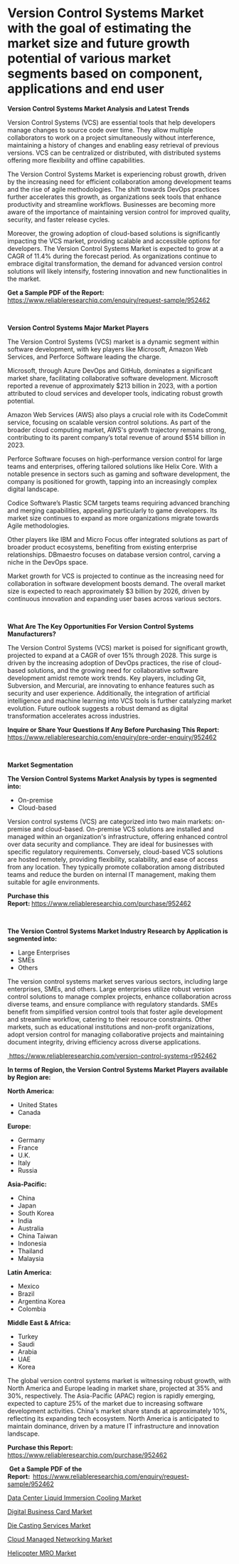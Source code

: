 <p><h1>Version Control Systems Market with the goal of estimating the market size and future growth potential of various market segments based on component, applications and end user</h1></p><p><strong>Version Control Systems Market Analysis and Latest Trends</strong></p>
<p><p>Version Control Systems (VCS) are essential tools that help developers manage changes to source code over time. They allow multiple collaborators to work on a project simultaneously without interference, maintaining a history of changes and enabling easy retrieval of previous versions. VCS can be centralized or distributed, with distributed systems offering more flexibility and offline capabilities.</p><p>The Version Control Systems Market is experiencing robust growth, driven by the increasing need for efficient collaboration among development teams and the rise of agile methodologies. The shift towards DevOps practices further accelerates this growth, as organizations seek tools that enhance productivity and streamline workflows. Businesses are becoming more aware of the importance of maintaining version control for improved quality, security, and faster release cycles.</p><p>Moreover, the growing adoption of cloud-based solutions is significantly impacting the VCS market, providing scalable and accessible options for developers. The Version Control Systems Market is expected to grow at a CAGR of 11.4% during the forecast period. As organizations continue to embrace digital transformation, the demand for advanced version control solutions will likely intensify, fostering innovation and new functionalities in the market.</p></p>
<p><strong>Get a Sample PDF of the Report:&nbsp;</strong> <a href="https://www.reliableresearchiq.com/enquiry/request-sample/952462?utm_campaign=1870&utm_medium=2&utm_source=Github&utm_content=ia&utm_term=06032025&utm_id=version-control-systems">https://www.reliableresearchiq.com/enquiry/request-sample/952462</a></p>
<p>&nbsp;</p>
<p><strong>Version Control Systems Major Market Players</strong></p>
<p><p>The Version Control Systems (VCS) market is a dynamic segment within software development, with key players like Microsoft, Amazon Web Services, and Perforce Software leading the charge. </p><p>Microsoft, through Azure DevOps and GitHub, dominates a significant market share, facilitating collaborative software development. Microsoft reported a revenue of approximately $213 billion in 2023, with a portion attributed to cloud services and developer tools, indicating robust growth potential.</p><p>Amazon Web Services (AWS) also plays a crucial role with its CodeCommit service, focusing on scalable version control solutions. As part of the broader cloud computing market, AWS's growth trajectory remains strong, contributing to its parent company’s total revenue of around $514 billion in 2023.</p><p>Perforce Software focuses on high-performance version control for large teams and enterprises, offering tailored solutions like Helix Core. With a notable presence in sectors such as gaming and software development, the company is positioned for growth, tapping into an increasingly complex digital landscape.</p><p>Codice Software’s Plastic SCM targets teams requiring advanced branching and merging capabilities, appealing particularly to game developers. Its market size continues to expand as more organizations migrate towards Agile methodologies.</p><p>Other players like IBM and Micro Focus offer integrated solutions as part of broader product ecosystems, benefiting from existing enterprise relationships. DBmaestro focuses on database version control, carving a niche in the DevOps space.</p><p>Market growth for VCS is projected to continue as the increasing need for collaboration in software development boosts demand. The overall market size is expected to reach approximately $3 billion by 2026, driven by continuous innovation and expanding user bases across various sectors.</p></p>
<p>&nbsp;</p>
<p><strong>What Are The Key Opportunities For Version Control Systems Manufacturers?</strong></p>
<p><p>The Version Control Systems (VCS) market is poised for significant growth, projected to expand at a CAGR of over 15% through 2028. This surge is driven by the increasing adoption of DevOps practices, the rise of cloud-based solutions, and the growing need for collaborative software development amidst remote work trends. Key players, including Git, Subversion, and Mercurial, are innovating to enhance features such as security and user experience. Additionally, the integration of artificial intelligence and machine learning into VCS tools is further catalyzing market evolution. Future outlook suggests a robust demand as digital transformation accelerates across industries.</p></p>
<p><strong>Inquire or Share Your Questions If Any Before Purchasing This Report:</strong> <a href="https://www.reliableresearchiq.com/enquiry/pre-order-enquiry/952462?utm_campaign=1870&utm_medium=2&utm_source=Github&utm_content=ia&utm_term=06032025&utm_id=version-control-systems">https://www.reliableresearchiq.com/enquiry/pre-order-enquiry/952462</a></p>
<p>&nbsp;</p>
<p><strong>Market Segmentation</strong></p>
<p><strong>The Version Control Systems Market Analysis by types is segmented into:</strong></p>
<p><ul><li>On-premise</li><li>Cloud-based</li></ul></p>
<p><p>Version control systems (VCS) are categorized into two main markets: on-premise and cloud-based. On-premise VCS solutions are installed and managed within an organization's infrastructure, offering enhanced control over data security and compliance. They are ideal for businesses with specific regulatory requirements. Conversely, cloud-based VCS solutions are hosted remotely, providing flexibility, scalability, and ease of access from any location. They typically promote collaboration among distributed teams and reduce the burden on internal IT management, making them suitable for agile environments.</p></p>
<p><strong>Purchase this Report:&nbsp;</strong><a href="https://www.reliableresearchiq.com/purchase/952462?utm_campaign=1870&utm_medium=2&utm_source=Github&utm_content=ia&utm_term=06032025&utm_id=version-control-systems">https://www.reliableresearchiq.com/purchase/952462</a></p>
<p>&nbsp;</p>
<p><strong>The Version Control Systems Market Industry Research by Application is segmented into:</strong></p>
<p><ul><li>Large Enterprises</li><li>SMEs</li><li>Others</li></ul></p>
<p><p>The version control systems market serves various sectors, including large enterprises, SMEs, and others. Large enterprises utilize robust version control solutions to manage complex projects, enhance collaboration across diverse teams, and ensure compliance with regulatory standards. SMEs benefit from simplified version control tools that foster agile development and streamline workflow, catering to their resource constraints. Other markets, such as educational institutions and non-profit organizations, adopt version control for managing collaborative projects and maintaining document integrity, driving efficiency across diverse applications.</p></p>
<p><a href="https://www.reliableresearchiq.com/version-control-systems-r952462?utm_campaign=1870&utm_medium=2&utm_source=Github&utm_content=ia&utm_term=06032025&utm_id=version-control-systems">&nbsp;https://www.reliableresearchiq.com/version-control-systems-r952462</a></p>
<p><strong>In terms of Region, the Version Control Systems Market Players available by Region are:</strong></p>
<p>
    <p> <strong> North America: </strong>
        <ul>
            <li>United States</li>
            <li>Canada</li>
        </ul>
        </p> 
    <p> <strong> Europe: </strong>
        <ul>
            <li>Germany</li>
            <li>France</li>
            <li>U.K.</li>
            <li>Italy</li>
            <li>Russia</li>
        </ul>
        </p> 
    <p> <strong> Asia-Pacific: </strong>
        <ul>
            <li>China</li>
            <li>Japan</li>
            <li>South Korea</li>
            <li>India</li>
            <li>Australia</li>
            <li>China Taiwan</li>
            <li>Indonesia</li>
            <li>Thailand</li>
            <li>Malaysia</li>
        </ul>
        </p> 
    <p> <strong> Latin America: </strong>
        <ul>
            <li>Mexico</li>
            <li>Brazil</li>
            <li>Argentina Korea</li>
            <li>Colombia</li>
        </ul>
        </p> 
    <p> <strong> Middle East & Africa: </strong>
        <ul>
            <li>Turkey</li>
            <li>Saudi</li>
            <li>Arabia</li>
            <li>UAE</li>
            <li>Korea</li>
        </ul>
    </p>
    </p>
<p><p>The global version control systems market is witnessing robust growth, with North America and Europe leading in market share, projected at 35% and 30%, respectively. The Asia-Pacific (APAC) region is rapidly emerging, expected to capture 25% of the market due to increasing software development activities. China's market share stands at approximately 10%, reflecting its expanding tech ecosystem. North America is anticipated to maintain dominance, driven by a mature IT infrastructure and innovation landscape.</p></p>
<p><strong>Purchase this Report: </strong><a href="https://www.reliableresearchiq.com/purchase/952462?utm_campaign=1870&utm_medium=2&utm_source=Github&utm_content=ia&utm_term=06032025&utm_id=version-control-systems">https://www.reliableresearchiq.com/purchase/952462</a></p>
<p>&nbsp;<strong>Get a Sample PDF of the Report:&nbsp;&nbsp;</strong><a href="https://www.reliableresearchiq.com/enquiry/request-sample/952462?utm_campaign=1870&utm_medium=2&utm_source=Github&utm_content=ia&utm_term=06032025&utm_id=version-control-systems">https://www.reliableresearchiq.com/enquiry/request-sample/952462</a></p>
<p><strong></strong></p>
<p><p><a href="https://github.com/yuukoleuda/Market-Research-Report-List-1/blob/main/data-center-liquid-immersion-cooling-market.md?utm_campaign=1870&utm_medium=2&utm_source=Github&utm_content=ia&utm_term=06032025&utm_id=version-control-systems">Data Center Liquid Immersion Cooling Market</a></p><p><a href="https://github.com/kitsossadien/Market-Research-Report-List-1/blob/main/digital-business-card-market.md?utm_campaign=1870&utm_medium=2&utm_source=Github&utm_content=ia&utm_term=06032025&utm_id=version-control-systems">Digital Business Card Market</a></p><p><a href="https://github.com/marteyfito9/Market-Research-Report-List-1/blob/main/die-casting-services-market.md?utm_campaign=1870&utm_medium=2&utm_source=Github&utm_content=ia&utm_term=06032025&utm_id=version-control-systems">Die Casting Services Market</a></p><p><a href="https://github.com/fungkychiman/Market-Research-Report-List-1/blob/main/cloud-managed-networking-market.md?utm_campaign=1870&utm_medium=2&utm_source=Github&utm_content=ia&utm_term=06032025&utm_id=version-control-systems">Cloud Managed Networking Market</a></p><p><a href="https://github.com/saguegrody74/Market-Research-Report-List-1/blob/main/helicopter-mro-market.md?utm_campaign=1870&utm_medium=2&utm_source=Github&utm_content=ia&utm_term=06032025&utm_id=version-control-systems">Helicopter MRO Market</a></p></p>